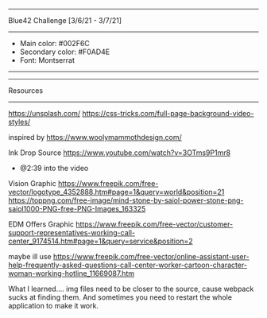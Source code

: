 *************************************

Blue42 Challenge [3/6/21 - 3/7/21]

*************************************
 
- Main color: #002F6C
- Secondary color: #F0AD4E
- Font: Montserrat

**************************************


*********************
Resources
*********************
https://unsplash.com/
https://css-tricks.com/full-page-background-video-styles/

inspired by
https://www.woolymammothdesign.com/

Ink Drop Source
https://www.youtube.com/watch?v=3OTms9P1mr8 
 - @2:39 into the video

Vision Graphic
https://www.freepik.com/free-vector/logotype_4352888.htm#page=1&query=world&position=21
https://toppng.com/free-image/mind-stone-by-saiol-power-stone-png-saiol1000-PNG-free-PNG-Images_163325


EDM Offers Graphic
https://www.freepik.com/free-vector/customer-support-representatives-working-call-center_9174514.htm#page=1&query=service&position=2


maybe ill use
https://www.freepik.com/free-vector/online-assistant-user-help-frequently-asked-questions-call-center-worker-cartoon-character-woman-working-hotline_11669087.htm

What I learned.... img files need to be closer to the source, cause webpack sucks at finding them. And sometimes you need to restart the whole application to make it work.
